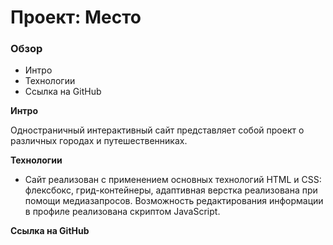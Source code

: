 # Проект: Место

### Обзор
* Интро
* Технологии
* Ссылка на GitHub

**Интро**

Одностраничный интерактивный сайт представляет собой проект о различных городах и путешественниках.

**Технологии**

* Сайт реализован с применением основных технологий HTML и CSS: флексбокс, грид-контейнеры, адаптивная верстка реализована при помощи медиазапросов. Возможность редактирования информации в профиле реализована скриптом JavaScript.

**Ссылка на GitHub**

